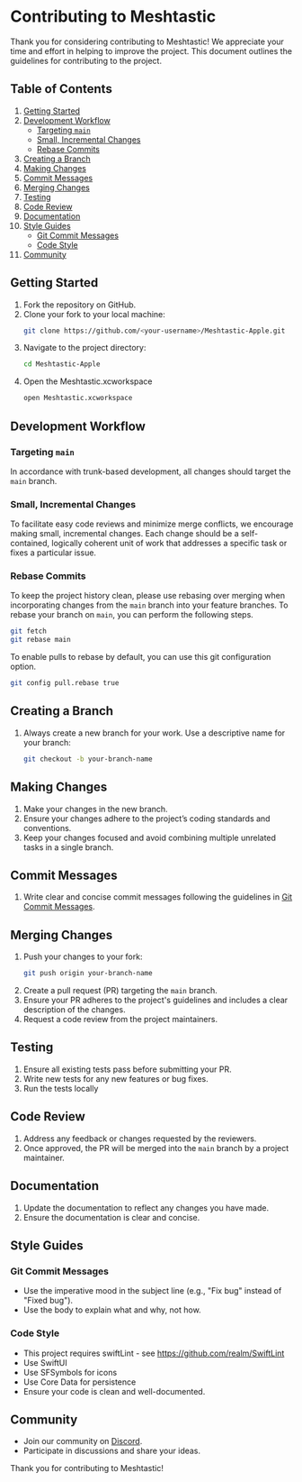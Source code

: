 # Contributing to Meshtastic

Thank you for considering contributing to Meshtastic! We appreciate your time and effort in helping to improve the project. This document outlines the guidelines for contributing to the project.

## Table of Contents

1. [Getting Started](#getting-started)
2. [Development Workflow](#development-workflow)
   - [Targeting `main`](#targeting-main)
   - [Small, Incremental Changes](#small-incremental-changes)
   - [Rebase Commits](#rebase-commits)
3. [Creating a Branch](#creating-a-branch)
4. [Making Changes](#making-changes)
5. [Commit Messages](#commit-messages)
6. [Merging Changes](#merging-changes)
7. [Testing](#testing)
8. [Code Review](#code-review)
9. [Documentation](#documentation)
10. [Style Guides](#style-guides)
    - [Git Commit Messages](#git-commit-messages)
    - [Code Style](#code-style)
11. [Community](#community)

## Getting Started

1. Fork the repository on GitHub.
2. Clone your fork to your local machine:
   ```sh
   git clone https://github.com/<your-username>/Meshtastic-Apple.git
   ```
3. Navigate to the project directory:
   ```sh
   cd Meshtastic-Apple
   ```
4. Open the Meshtastic.xcworkspace
   ```sh
   open Meshtastic.xcworkspace
   ```

## Development Workflow

### Targeting `main`

In accordance with trunk-based development, all changes should target the `main` branch.

### Small, Incremental Changes

To facilitate easy code reviews and minimize merge conflicts, we encourage making small, incremental changes. Each change should be a self-contained, logically coherent unit of work that addresses a specific task or fixes a particular issue.

### Rebase Commits

To keep the project history clean, please use rebasing over merging when incorporating changes from the `main` branch into your feature branches. To rebase your branch on `main`, you can perform the following steps.

```sh
git fetch
git rebase main
```

To enable pulls to rebase by default, you can use this git configuration option.

```sh
git config pull.rebase true
```

## Creating a Branch

1. Always create a new branch for your work. Use a descriptive name for your branch:
   ```sh
   git checkout -b your-branch-name
   ```

## Making Changes

1. Make your changes in the new branch.
2. Ensure your changes adhere to the project’s coding standards and conventions.
3. Keep your changes focused and avoid combining multiple unrelated tasks in a single branch.

## Commit Messages

1. Write clear and concise commit messages following the guidelines in [Git Commit Messages](#git-commit-messages).

## Merging Changes

1. Push your changes to your fork:
   ```sh
   git push origin your-branch-name
   ```
2. Create a pull request (PR) targeting the `main` branch.
3. Ensure your PR adheres to the project's guidelines and includes a clear description of the changes.
4. Request a code review from the project maintainers.

## Testing

1. Ensure all existing tests pass before submitting your PR.
2. Write new tests for any new features or bug fixes.
3. Run the tests locally

## Code Review

1. Address any feedback or changes requested by the reviewers.
2. Once approved, the PR will be merged into the `main` branch by a project maintainer.

## Documentation

1. Update the documentation to reflect any changes you have made.
2. Ensure the documentation is clear and concise.

## Style Guides

### Git Commit Messages

- Use the imperative mood in the subject line (e.g., "Fix bug" instead of "Fixed bug").
- Use the body to explain what and why, not how.

### Code Style

- This project requires swiftLint - see https://github.com/realm/SwiftLint
- Use SwiftUI
- Use SFSymbols for icons
- Use Core Data for persistence
- Ensure your code is clean and well-documented.

## Community

- Join our community on [Discord](https://discord.com/invite/ktMAKGBnBs).
- Participate in discussions and share your ideas.

Thank you for contributing to Meshtastic!